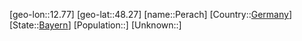 ﻿---
location: [48.27,12.77]
type: City
tags:
- geo/City


SpocWebEntityId: 33301
isDeleted: false
confidential: public

---
[geo-lon::12.77]
[geo-lat::48.27]
[name::Perach]
[Country::[Germany](geo/Continent/Europe/Germany.md)]
[State::[Bayern](geo/Continent/Europe/Germany/Bayern.md)]
[Population::]
[Unknown::]


